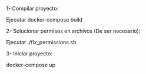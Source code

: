 1- Compilar proyecto:

Ejecutar docker-compose build

2- Solucionar permisos en archivos (De ser necesario):

 Ejecutar ./fix_permissions.sh

3- Iniciar proyecto:

docker-compose up
